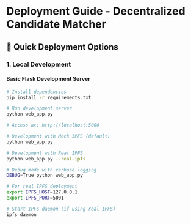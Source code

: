 # Deployment Guide - Decentralized Candidate Matcher

## 🚀 Quick Deployment Options

### 1. Local Development

#### Basic Flask Development Server
```bash
# Install dependencies
pip install -r requirements.txt

# Run development server
python web_app.py

# Access at: http://localhost:5000

# Development with Mock IPFS (default)
python web_app.py

# Development with Real IPFS
python web_app.py --real-ipfs

# Debug mode with verbose logging
DEBUG=True python web_app.py

# For real IPFS deployment
export IPFS_HOST=127.0.0.1
export IPFS_PORT=5001

# Start IPFS daemon (if using real IPFS)
ipfs daemon
